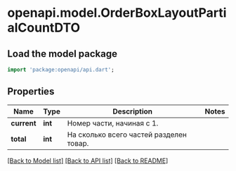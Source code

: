 # openapi.model.OrderBoxLayoutPartialCountDTO

## Load the model package
```dart
import 'package:openapi/api.dart';
```

## Properties
Name | Type | Description | Notes
------------ | ------------- | ------------- | -------------
**current** | **int** | Номер части, начиная с 1. | 
**total** | **int** | На сколько всего частей разделен товар. | 

[[Back to Model list]](../README.md#documentation-for-models) [[Back to API list]](../README.md#documentation-for-api-endpoints) [[Back to README]](../README.md)



